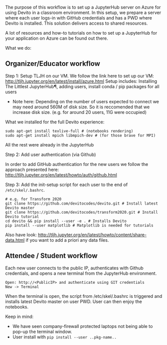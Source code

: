 The purpose of this workflow is to set up a JupyterHub server on Azure for using Devito in a classroom environment.
In this setup, we prepare a server where each user logs-in with GitHub credentials and has a PWD where Devito is installed. This solution delivers access to shared resources.

A lot of resources and how-to tutorials on how to set up a JupyterHub for your application on Azure can be found out there.

What we do:

## Organizer/Educator workflow

Step 1: Setup TLJH on our VM.
We follow the link here to set up our VM:
http://tljh.jupyter.org/en/latest/install/azure.html
Setup includes: Installing The Littlest JupyterHub¶, adding users, install conda / pip packages for all users

- Note here: Depending on the number of users expected to connect we may need around 560M of disk size. So it is reccomended that we increase disk size. (e.g. for around 20 users, 11G were occupied)

What we installed for the full Devito experience:
```
sudo apt-get install texlive-full # (notebooks rendering)
sudo apt-get install mpich libmpich-dev # (for those brave for MPI)
```
All the rest were already in the JupyterHub


Step 2: Add user authentication (via Github)

In order to add GitHub authentication for the new users we follow the approach presented here:
http://tljh.jupyter.org/en/latest/howto/auth/github.html

Step 3: Add the init-setup script for each user to the end of `/etc/skel/.bashrc`. 

```
# e.g. for Transform 2020
git clone https://github.com/devitocodes/devito.git # Install latest Devito master
git clone https://github.com/devitocodes/transform2020.git # Install Devito tutorial
cd devito && pip install --user -e . # Installs Devito
pip install --user matplotlib # Matplotlib is needed for tutorials
```

Also have look: http://tljh.jupyter.org/en/latest/howto/content/share-data.html if you want to add
a priori any data files.


## Attendee / Student workflow

Each new user connects to the public IP, authenticates with Github credentials, and opens a new terminal from the JupyterHub environment.
```
Open: http://<PublicIP> and authenticate using GIT credentials
New -> Terminal
```

When the terminal is open, the script from /etc/skel/.bashrc is triggered and installs latest Devito master on user PWD. User can then enjoy the notebooks.


Keep in mind:
- We have seen company-firewall protected laptops not being able to pop-up the terminal window.
- User install with `pip install --user ..pkg-name..`